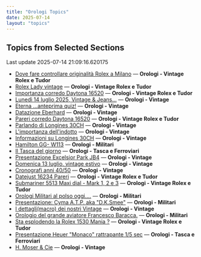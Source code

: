 ```yaml
---
title: "Orologi Topics"
date: 2025-07-14
layout: "topics"
---
```


## Topics from Selected Sections

Last update 2025-07-14 21:09:16.620175

- [Dove fare controllare originalità Rolex a Milano](https://orologi.forumfree.it/?t=80758663) — **Orologi - Vintage Rolex e Tudor**
- [Rolex Lady vintage](https://orologi.forumfree.it/?t=80759369) — **Orologi - Vintage Rolex e Tudor**
- [Importanza corredo Daytona 16520](https://orologi.forumfree.it/?t=80759799) — **Orologi - Vintage Rolex e Tudor**
- [Lunedì 14 luglio 2025, Vintage & Jeans...](https://orologi.forumfree.it/?t=80759802) — **Orologi - Vintage**
- [Eterna ...anteprima quiz!](https://orologi.forumfree.it/?t=80660771) — **Orologi - Vintage**
- [Datazione Eberhard](https://orologi.forumfree.it/?t=80759302) — **Orologi - Vintage**
- [Pareri corredo Daytona 16520](https://orologi.forumfree.it/?t=80751060) — **Orologi - Vintage Rolex e Tudor**
- [Parlando di Longines 30CH](https://orologi.forumfree.it/?t=78556132) — **Orologi - Vintage**
- [L'importanza dell'indotto](https://orologi.forumfree.it/?t=80692246) — **Orologi - Vintage**
- [Informazioni su Longines 30CH](https://orologi.forumfree.it/?t=80104160) — **Orologi - Vintage**
- [Hamilton GG- W113](https://orologi.forumfree.it/?t=80759166) — **Orologi - Militari**
- [Il Tasca del giorno](https://orologi.forumfree.it/?t=80702163) — **Orologi - Tasca e Ferroviari**
- [Presentazione Excelsior Park JB4](https://orologi.forumfree.it/?t=80759315) — **Orologi - Vintage**
- [Domenica 13 luglio, vintage estivo](https://orologi.forumfree.it/?t=80758973) — **Orologi - Vintage**
- [Cronografi anni 40/50](https://orologi.forumfree.it/?t=80740948) — **Orologi - Vintage**
- [Datejust 16234 Pareri](https://orologi.forumfree.it/?t=80754153) — **Orologi - Vintage Rolex e Tudor**
- [Submariner 5513 Maxi dial - Mark 1, 2 e 3](https://orologi.forumfree.it/?t=80759295) — **Orologi - Vintage Rolex e Tudor**
- [Orologi Militari al polso oggi….](https://orologi.forumfree.it/?t=80440118) — **Orologi - Militari**
- [Presentazione: Cyma A.T.P. aka "D.K.Smee"](https://orologi.forumfree.it/?t=80712327) — **Orologi - Militari**
- [I dettagli(macro) dei nostri Vintage](https://orologi.forumfree.it/?t=80396891) — **Orologi - Vintage**
- [Orologio del grande aviatore Francesco Baracca.](https://orologi.forumfree.it/?t=79186297) — **Orologi - Militari**
- [Sta esplodendo la Rolex 1530 Mania ?](https://orologi.forumfree.it/?t=80757728) — **Orologi - Vintage Rolex e Tudor**
- [Presentazione Heuer "Monaco" rattrapante 1/5 sec](https://orologi.forumfree.it/?t=80759267) — **Orologi - Tasca e Ferroviari**
- [H. Moser & Cie](https://orologi.forumfree.it/?t=80759523) — **Orologi - Vintage**
